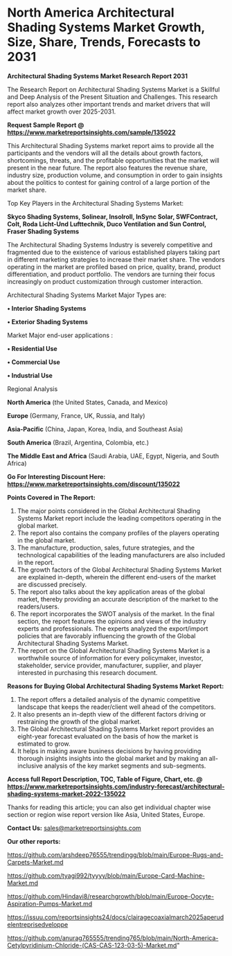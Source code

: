 # North America Architectural Shading Systems Market Growth, Size, Share, Trends, Forecasts to 2031

<strong>Architectural Shading Systems Market Research Report 2031</strong>

The Research Report on Architectural Shading Systems Market is a Skillful and Deep Analysis of the Present Situation and Challenges. This research report also analyzes other important trends and market drivers that will affect market growth over 2025-2031.

<strong>Request Sample Report @ <a href=https://www.marketreportsinsights.com/sample/135022>https://www.marketreportsinsights.com/sample/135022</a></strong>

This Architectural Shading Systems market report aims to provide all the participants and the vendors will all the details about growth factors, shortcomings, threats, and the profitable opportunities that the market will present in the near future. The report also features the revenue share, industry size, production volume, and consumption in order to gain insights about the politics to contest for gaining control of a large portion of the market share.

Top Key Players in the Architectural Shading Systems Market:

<strong>Skyco Shading Systems, Solinear, Insolroll, InSync Solar, SWFContract, Colt, Roda Licht-Und Lufttechnik, Duco Ventilation and Sun Control, Fraser Shading Systems</strong>

The Architectural Shading Systems Industry is severely competitive and fragmented due to the existence of various established players taking part in different marketing strategies to increase their market share. The vendors operating in the market are profiled based on price, quality, brand, product differentiation, and product portfolio. The vendors are turning their focus increasingly on product customization through customer interaction.

Architectural Shading Systems Market Major Types are:

<strong>• Interior Shading Systems

• Exterior Shading Systems</strong>

Market Major end-user applications :

<strong>• Residential Use

• Commercial Use

• Industrial Use</strong>

Regional Analysis

</u><strong><b>North America</b></strong> (the United States, Canada, and Mexico)

<strong><b>Europe </b></strong>(Germany, France, UK, Russia, and Italy)

<strong><b>Asia-Pacific</b></strong> (China, Japan, Korea, India, and Southeast Asia)

<strong><b>South America</b></strong> (Brazil, Argentina, Colombia, etc.)

<strong><b>The Middle East and Africa</b></strong> (Saudi Arabia, UAE, Egypt, Nigeria, and South Africa)

<strong>Go For Interesting Discount Here: <a href=https://www.marketreportsinsights.com/discount/135022>https://www.marketreportsinsights.com/discount/135022</a></strong>

<strong>Points Covered in The Report:</strong>
<ol>
  <li>The major points considered in the Global Architectural Shading Systems Market report include the leading competitors operating in the global market.</li>
  <li>The report also contains the company profiles of the players operating in the global market.</li>
  <li>The manufacture, production, sales, future strategies, and the technological capabilities of the leading manufacturers are also included in the report.</li>
  <li>The growth factors of the Global Architectural Shading Systems Market are explained in-depth, wherein the different end-users of the market are discussed precisely.</li>
  <li>The report also talks about the key application areas of the global market, thereby providing an accurate description of the market to the readers/users.</li>
  <li>The report incorporates the SWOT analysis of the market. In the final section, the report features the opinions and views of the industry experts and professionals. The experts analyzed the export/import policies that are favorably influencing the growth of the Global Architectural Shading Systems Market.</li>
  <li>The report on the Global Architectural Shading Systems Market is a worthwhile source of information for every policymaker, investor, stakeholder, service provider, manufacturer, supplier, and player interested in purchasing this research document.</li>
</ol>
<strong>Reasons for Buying Global Architectural Shading Systems Market Report:</strong>

<ol>
  <li>The report offers a detailed analysis of the dynamic competitive landscape that keeps the reader/client well ahead of the competitors.</li>
  <li>It also presents an in-depth view of the different factors driving or restraining the growth of the global market.</li>
  <li>The Global Architectural Shading Systems Market report provides an eight-year forecast evaluated on the basis of how the market is estimated to grow.</li>
  <li>It helps in making aware business decisions by having providing thorough insights insights into the global market and by making an all-inclusive analysis of the key market segments and sub-segments.</li>
</ol>
<strong>Access full Report Description, TOC, Table of Figure, Chart, etc. @ <a href=https://www.marketreportsinsights.com/industry-forecast/architectural-shading-systems-market-2022-135022>https://www.marketreportsinsights.com/industry-forecast/architectural-shading-systems-market-2022-135022</a></strong>


Thanks for reading this article; you can also get individual chapter wise section or region wise report version like Asia, United States, Europe.

<strong>Contact Us:</strong>
sales@marketreportsinsights.com

<strong>Our other reports:</strong>

<a href=https://github.com/arshdeep76555/trendingg/blob/main/Europe-Rugs-and-Carpets-Market.md>https://github.com/arshdeep76555/trendingg/blob/main/Europe-Rugs-and-Carpets-Market.md</a>

<a href=https://github.com/tyagi992/tyyyy/blob/main/Europe-Card-Machine-Market.md>https://github.com/tyagi992/tyyyy/blob/main/Europe-Card-Machine-Market.md</a>

<a href=https://github.com/Hindavi8/researchgrowth/blob/main/Europe-Oocyte-Aspiration-Pumps-Market.md>https://github.com/Hindavi8/researchgrowth/blob/main/Europe-Oocyte-Aspiration-Pumps-Market.md</a>

<a href=https://issuu.com/reportsinsights24/docs/clairagecoaxialmarch2025aperudelentreprisedveloppe>https://issuu.com/reportsinsights24/docs/clairagecoaxialmarch2025aperudelentreprisedveloppe</a>

<a href=https://github.com/anurag765555/trending765/blob/main/North-America-Cetylpyridinium-Chloride-(CAS-CAS-123-03-5)-Market.md>https://github.com/anurag765555/trending765/blob/main/North-America-Cetylpyridinium-Chloride-(CAS-CAS-123-03-5)-Market.md</a>"
